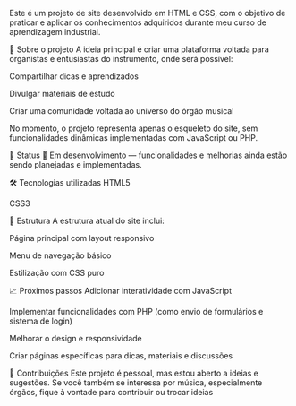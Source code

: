 Este é um projeto de site desenvolvido em HTML e CSS, com o objetivo de praticar e aplicar os conhecimentos adquiridos durante meu curso de aprendizagem industrial.

📌 Sobre o projeto
A ideia principal é criar uma plataforma voltada para organistas e entusiastas do instrumento, onde será possível:

Compartilhar dicas e aprendizados

Divulgar materiais de estudo

Criar uma comunidade voltada ao universo do órgão musical

No momento, o projeto representa apenas o esqueleto do site, sem funcionalidades dinâmicas implementadas com JavaScript ou PHP.

🚧 Status
🔧 Em desenvolvimento — funcionalidades e melhorias ainda estão sendo planejadas e implementadas.

🛠️ Tecnologias utilizadas
HTML5

CSS3

📁 Estrutura
A estrutura atual do site inclui:

Página principal com layout responsivo

Menu de navegação básico

Estilização com CSS puro

📈 Próximos passos
Adicionar interatividade com JavaScript

Implementar funcionalidades com PHP (como envio de formulários e sistema de login)

Melhorar o design e responsividade

Criar páginas específicas para dicas, materiais e discussões

🤝 Contribuições
Este projeto é pessoal, mas estou aberto a ideias e sugestões. Se você também se interessa por música, especialmente órgãos, fique à vontade para contribuir ou trocar ideias
